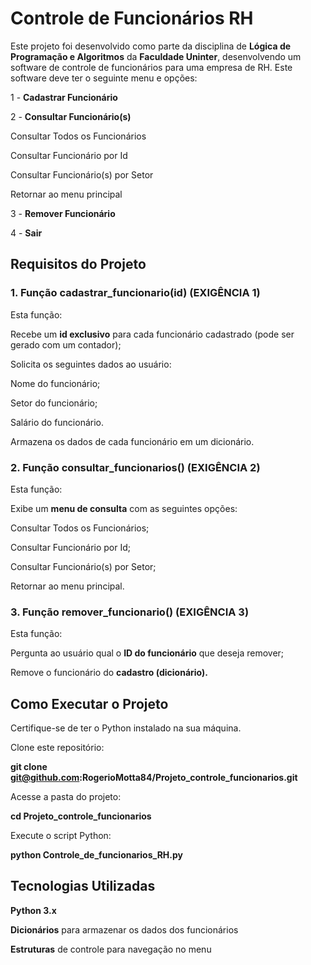 # Controle de Funcionários RH

Este projeto foi desenvolvido como parte da disciplina de **Lógica de Programação e Algoritmos** da **Faculdade Uninter**, desenvolvendo um software de controle de funcionários para uma empresa de RH. Este software deve ter o seguinte menu e opções:

1 - **Cadastrar Funcionário**

2 - **Consultar Funcionário(s)**

Consultar Todos os Funcionários

Consultar Funcionário por Id

Consultar Funcionário(s) por Setor

Retornar ao menu principal

3 - **Remover Funcionário**

4 - **Sair**

## Requisitos do Projeto

### 1. Função cadastrar_funcionario(id) (EXIGÊNCIA 1)

Esta função:

Recebe um **id exclusivo** para cada funcionário cadastrado (pode ser gerado com um contador);

Solicita os seguintes dados ao usuário:

Nome do funcionário;

Setor do funcionário;

Salário do funcionário.

Armazena os dados de cada funcionário em um dicionário.

### 2. Função consultar_funcionarios() (EXIGÊNCIA 2)

Esta função:

Exibe um **menu de consulta** com as seguintes opções:

Consultar Todos os Funcionários;

Consultar Funcionário por Id;

Consultar Funcionário(s) por Setor;

Retornar ao menu principal.

### 3. Função remover_funcionario() (EXIGÊNCIA 3)

Esta função:

Pergunta ao usuário qual o **ID do funcionário** que deseja remover;

Remove o funcionário do **cadastro (dicionário).**

## Como Executar o Projeto

Certifique-se de ter o Python instalado na sua máquina.

Clone este repositório:

**git clone git@github.com:RogerioMotta84/Projeto_controle_funcionarios.git**

Acesse a pasta do projeto:

**cd Projeto_controle_funcionarios**

Execute o script Python:

**python Controle_de_funcionarios_RH.py**

## Tecnologias Utilizadas

**Python 3.x**

**Dicionários** para armazenar os dados dos funcionários

**Estruturas** de controle para navegação no menu
